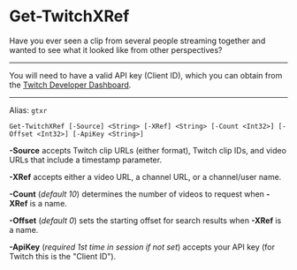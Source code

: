 # Get-TwitchXRef

Have you ever seen a clip from several people streaming together and wanted to see what it looked like from other perspectives?

---

You will need to have a valid API key (Client ID), which you can obtain from the [Twitch Developer Dashboard](https://dev.twitch.tv/console/apps/).

---

Alias: `gtxr`

`Get-TwitchXRef [-Source] <String> [-XRef] <String> [-Count <Int32>] [-Offset <Int32>] [-ApiKey <String>]`

**-Source** accepts Twitch clip URLs (either format), Twitch clip IDs, and video URLs that include a timestamp parameter.

**-XRef** accepts either a video URL, a channel URL, or a channel/user name.

**-Count** (*default 10*) determines the number of videos to request when **-XRef** is a name.

**-Offset** (*default 0*) sets the starting offset for search results when **-XRef** is a name.

**-ApiKey** (*required 1st time in session if not set*) accepts your API key (for Twitch this is the "Client ID").
